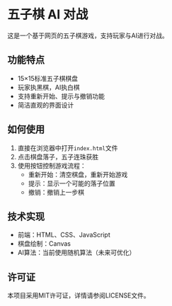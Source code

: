 # 五子棋 AI 对战

这是一个基于网页的五子棋游戏，支持玩家与AI进行对战。

## 功能特点

- 15×15标准五子棋棋盘
- 玩家执黑棋，AI执白棋
- 支持重新开始、提示与撤销功能
- 简洁直观的界面设计

## 如何使用

1. 直接在浏览器中打开`index.html`文件
2. 点击棋盘落子，五子连珠获胜
3. 使用按钮控制游戏流程：
   - 重新开始：清空棋盘，重新开始游戏
   - 提示：显示一个可能的落子位置
   - 撤销：撤销上一步棋

## 技术实现

- 前端：HTML、CSS、JavaScript
- 棋盘绘制：Canvas
- AI算法：当前使用随机算法（未来可优化）

## 许可证

本项目采用MIT许可证，详情请参阅LICENSE文件。 